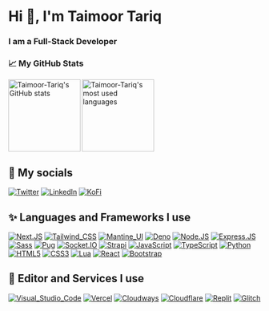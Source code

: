 # Hi 👋, I'm Taimoor Tariq

### I am a Full-Stack Developer

### 📈 My GitHub Stats

<p>
  <a href="#">
    <img align="left" height="144em" src="https://github-readme-stats.vercel.app/api?username=Taimoor-Tariq&title_color=F04747&text_color=7289DA&icon_color=F04747&bg_color=23283D&hide_border=truee&hide_title=true&show_icons=true&include_all_commits=true&count_private=true"  alt="Taimoor-Tariq's GitHub stats" />
  </a>

  <a href="#">
    <img align="center" height="144em" src="https://github-readme-stats.vercel.app/api/top-langs?username=Taimoor-Tariq&title_color=F04747&text_color=7289DA&icon_color=F04747&bg_color=23283D&hide_border=true&layout=compact&langs_count=4" alt="Taimoor-Tariq's most used languages" />
  </a>
</p>

## 🔗 My socials

[![Twitter](https://img.shields.io/badge/Twitter-1DA1F2?style=for-the-badge&logo=twitter&logoColor=white)](#)
[![LinkedIn](https://img.shields.io/badge/LinkedIn-0077B5?style=for-the-badge&logo=linkedin&logoColor=white)](#)
[![KoFi](https://img.shields.io/badge/KoFi-F16061?style=for-the-badge&logo=ko-fi&logoColor=white)](#)

## ✨ Languages and Frameworks I use

[![Next.JS](https://img.shields.io/badge/Next.JS-000000?style=for-the-badge&logo=nextdotjs&logoColor=white)](#)
[![Tailwind_CSS](https://img.shields.io/badge/Tailwind_CSS-38B2AC?style=for-the-badge&logo=tailwind-css&logoColor=white)](#)
[![Mantine_UI](https://img.shields.io/badge/Mantine_UI-6992eb?style=for-the-badge&logo=mantine-ui&logoColor=white)](#)
[![Deno](https://img.shields.io/badge/Deno-000000?style=for-the-badge&logo=deno&logoColor=white)](#)
[![Node.JS](https://img.shields.io/badge/Node.JS-339933?style=for-the-badge&logo=nodedotjs&logoColor=white)](#)
[![Express.JS](https://img.shields.io/badge/Express.JS-000000?style=for-the-badge&logo=express&logoColor=white)](#)
[![Sass](https://img.shields.io/badge/Sass-CC6699?style=for-the-badge&logo=sass&logoColor=white)](#)
[![Pug](https://img.shields.io/badge/Pug-E3C29B?style=for-the-badge&logo=pug&logoColor=black)](#)
[![Socket.IO](https://img.shields.io/badge/Socket.IO-010101?style=for-the-badge&logo=socket.io&logoColor=white)](#)
[![Strapi](https://img.shields.io/badge/Strapi-2e7eea?style=for-the-badge&logo=strapi&logoColor=white)](#)
[![JavaScript](https://img.shields.io/badge/JavaScript-323330?style=for-the-badge&logo=javascript&logoColor=F7DF1E)](#)
[![TypeScript](https://img.shields.io/badge/TypeScript-007ACC?style=for-the-badge&logo=typescript&logoColor=white)](#)
[![Python](https://img.shields.io/badge/Python-FFD43B?style=for-the-badge&logo=python&logoColor=blue)](#)
[![HTML5](https://img.shields.io/badge/HTML5-E34F26?style=for-the-badge&logo=html5&logoColor=white)](#)
[![CSS3](https://img.shields.io/badge/CSS3-1572B6?style=for-the-badge&logo=css3&logoColor=white)](#)
[![Lua](https://img.shields.io/badge/Lua-2C2D72?style=for-the-badge&logo=lua&logoColor=white)](#)
[![React](https://img.shields.io/badge/React-20232A?style=for-the-badge&logo=react&logoColor=61DAFB)](#)
[![Bootstrap](https://img.shields.io/badge/Bootstrap-563D7C?style=for-the-badge&logo=bootstrap&logoColor=white)](#)

## 🦖 Editor and Services I use

[![Visual_Studio_Code](https://img.shields.io/badge/Visual_Studio_Code-0078D4?style=for-the-badge&logo=visual%20studio%20code&logoColor=white)](#)
[![Vercel](https://img.shields.io/badge/Vercel-000000?style=for-the-badge&logo=vercel&logoColor=white)](#)
[![Cloudways](https://img.shields.io/badge/Cloudways-2C39BD?style=for-the-badge&logo=cloudways&logoColor=white)](#)
[![Cloudflare](https://img.shields.io/badge/Cloudflare-F38020?style=for-the-badge&logo=cloudflare&logoColor=white)](#)
[![Replit](https://img.shields.io/badge/Replit-667881?style=for-the-badge&logo=replit&logoColor=white)](#)
[![Glitch](https://img.shields.io/badge/Glitch-3333FF?style=for-the-badge&logo=glitch&logoColor=white)](#)
